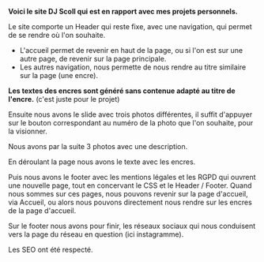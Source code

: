 **Voici le site DJ Scoll qui est en rapport avec mes projets personnels.**

Le site comporte un Header qui reste fixe, avec une navigation, qui permet de se rendre où l'on souhaite.
- L'accueil permet de revenir en haut de la page, ou si l'on est sur une autre page, de revenir sur la page principale.
- Les autres navigation, nous permette de nous rendre au titre similaire sur la page (une encre).

**Les textes des encres sont généré sans contenue adapté au titre de l'encre.** (c'est juste pour le projet)

Ensuite nous avons le slide avec trois photos différentes, il suffit d'appuyer sur le bouton correspondant au numéro de la photo que l'on souhaite, pour la visionner.

Nous avons par la suite 3 photos avec une description.

En déroulant la page nous avons le texte avec les encres.

Puis nous avons le footer avec les mentions légales et les RGPD qui ouvrent une nouvelle page, tout en concervant le CSS et le Header / Footer.
Quand nous sommes sur ces pages, nous pouvons revenir sur la page d'accueil, via Accueil, ou alors nous pouvons directement nous rendre sur les encres de la page d'accueil.

Sur le footer nous avons pour finir, les réseaux sociaux qui nous conduisent vers la page du réseau en question (ici instagramme).

Les SEO ont été respecté.
